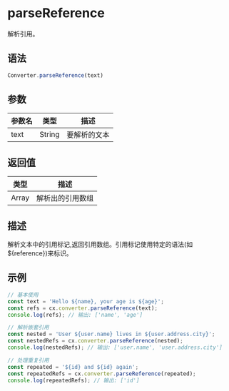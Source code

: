# parseReference

解析引用。

## 语法

```javascript
Converter.parseReference(text)
```

## 参数

| 参数名 | 类型 | 描述 |
|--------|------|------|
| text | String | 要解析的文本 |

## 返回值

| 类型 | 描述 |
|------|------|
| Array | 解析出的引用数组 |

## 描述

解析文本中的引用标记,返回引用数组。引用标记使用特定的语法(如 ${reference})来标识。

## 示例

```javascript
// 基本使用
const text = 'Hello ${name}, your age is ${age}';
const refs = cx.converter.parseReference(text);
console.log(refs); // 输出: ['name', 'age']

// 解析嵌套引用
const nested = 'User ${user.name} lives in ${user.address.city}';
const nestedRefs = cx.converter.parseReference(nested);
console.log(nestedRefs); // 输出: ['user.name', 'user.address.city']

// 处理重复引用
const repeated = '${id} and ${id} again';
const repeatedRefs = cx.converter.parseReference(repeated);
console.log(repeatedRefs); // 输出: ['id']
``` 